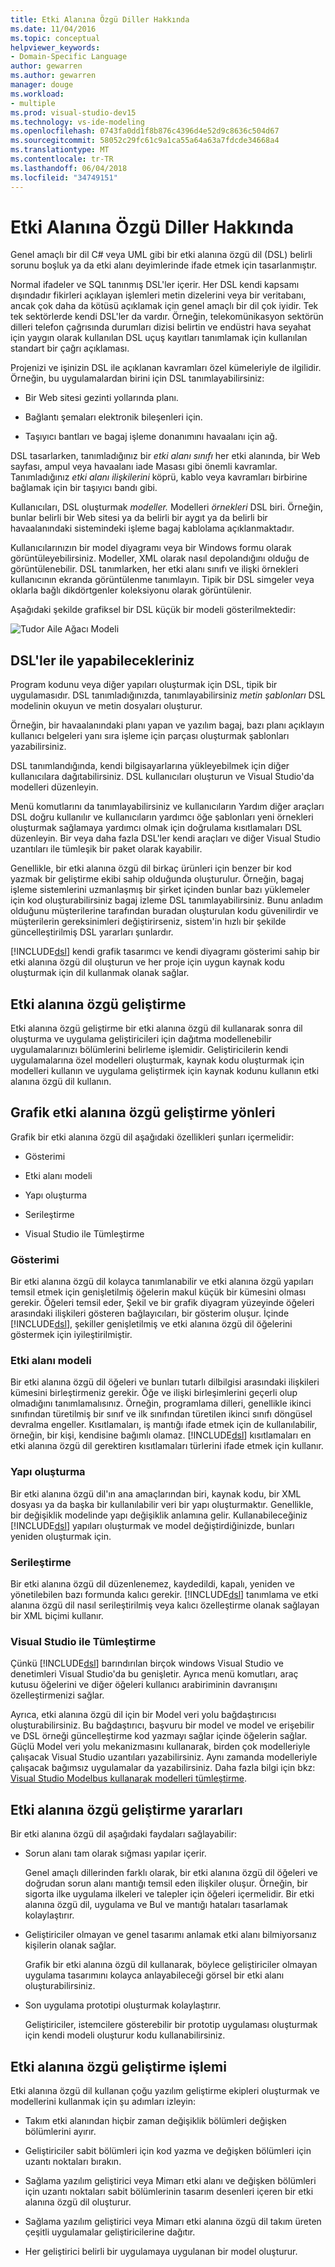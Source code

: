 ```yaml
---
title: Etki Alanına Özgü Diller Hakkında
ms.date: 11/04/2016
ms.topic: conceptual
helpviewer_keywords:
- Domain-Specific Language
author: gewarren
ms.author: gewarren
manager: douge
ms.workload:
- multiple
ms.prod: visual-studio-dev15
ms.technology: vs-ide-modeling
ms.openlocfilehash: 0743fa0dd1f8b876c4396d4e52d9c8636c504d67
ms.sourcegitcommit: 58052c29fc61c9a1ca55a64a63a7fdcde34668a4
ms.translationtype: MT
ms.contentlocale: tr-TR
ms.lasthandoff: 06/04/2018
ms.locfileid: "34749151"
---
```

# <a name="about-domain-specific-languages"></a>Etki Alanına Özgü Diller Hakkında

Genel amaçlı bir dil C# veya UML gibi bir etki alanına özgü dil (DSL) belirli sorunu boşluk ya da etki alanı deyimlerinde ifade etmek için tasarlanmıştır.

Normal ifadeler ve SQL tanınmış DSL'ler içerir. Her DSL kendi kapsamı dışındadır fikirleri açıklayan işlemleri metin dizelerini veya bir veritabanı, ancak çok daha da kötüsü açıklamak için genel amaçlı bir dil çok iyidir. Tek tek sektörlerde kendi DSL'ler da vardır. Örneğin, telekomünikasyon sektörün dilleri telefon çağrısında durumları dizisi belirtin ve endüstri hava seyahat için yaygın olarak kullanılan DSL uçuş kayıtları tanımlamak için kullanılan standart bir çağrı açıklaması.

Projenizi ve işinizin DSL ile açıklanan kavramları özel kümeleriyle de ilgilidir. Örneğin, bu uygulamalardan birini için DSL tanımlayabilirsiniz:

-   Bir Web sitesi gezinti yollarında planı.

-   Bağlantı şemaları elektronik bileşenleri için.

-   Taşıyıcı bantları ve bagaj işleme donanımını havaalanı için ağ.

DSL tasarlarken, tanımladığınız bir *etki alanı sınıfı* her etki alanında, bir Web sayfası, ampul veya havaalanı iade Masası gibi önemli kavramlar. Tanımladığınız *etki alanı ilişkilerini* köprü, kablo veya kavramları birbirine bağlamak için bir taşıyıcı bandı gibi.

Kullanıcıları, DSL oluşturmak *modeller.* Modelleri *örnekleri* DSL biri. Örneğin, bunlar belirli bir Web sitesi ya da belirli bir aygıt ya da belirli bir havaalanındaki sistemindeki işleme bagaj kablolama açıklanmaktadır.

Kullanıcılarınızın bir model diyagramı veya bir Windows formu olarak görüntüleyebilirsiniz. Modeller, XML olarak nasıl depolandığını olduğu de görüntülenebilir. DSL tanımlarken, her etki alanı sınıfı ve ilişki örnekleri kullanıcının ekranda görüntülenme tanımlayın. Tipik bir DSL simgeler veya oklarla bağlı dikdörtgenler koleksiyonu olarak görüntülenir.

Aşağıdaki şekilde grafiksel bir DSL küçük bir modeli gösterilmektedir:

![Tudor Aile Ağacı Modeli](../modeling/media/tudor_familytreemodel.png)

## <a name="what-you-can-do-with-dsls"></a>DSL'ler ile yapabilecekleriniz

Program kodunu veya diğer yapıları oluşturmak için DSL, tipik bir uygulamasıdır. DSL tanımladığınızda, tanımlayabilirsiniz *metin şablonları* DSL modelinin okuyun ve metin dosyaları oluşturur.

Örneğin, bir havaalanındaki planı yapan ve yazılım bagaj, bazı planı açıklayın kullanıcı belgeleri yanı sıra işleme için parçası oluşturmak şablonları yazabilirsiniz.

DSL tanımlandığında, kendi bilgisayarlarına yükleyebilmek için diğer kullanıcılara dağıtabilirsiniz. DSL kullanıcıları oluşturun ve Visual Studio'da modelleri düzenleyin.

Menü komutlarını da tanımlayabilirsiniz ve kullanıcıların Yardım diğer araçları DSL doğru kullanılır ve kullanıcıların yardımcı öğe şablonları yeni örnekleri oluşturmak sağlamaya yardımcı olmak için doğrulama kısıtlamaları DSL düzenleyin. Bir veya daha fazla DSL'ler kendi araçları ve diğer Visual Studio uzantıları ile tümleşik bir paket olarak kayabilir.

Genellikle, bir etki alanına özgü dil birkaç ürünleri için benzer bir kod yazmak bir geliştirme ekibi sahip olduğunda oluşturulur. Örneğin, bagaj işleme sistemlerini uzmanlaşmış bir şirket içinden bunlar bazı yüklemeler için kod oluşturabilirsiniz bagaj izleme DSL tanımlayabilirsiniz. Bunu anladım olduğunu müşterilerine tarafından buradan oluşturulan kodu güvenilirdir ve müşterilerin gereksinimleri değiştirirseniz, sistem'in hızlı bir şekilde güncelleştirilmiş DSL yararları şunlardır.

[!INCLUDE[dsl](../modeling/includes/dsl_md.md)] kendi grafik tasarımcı ve kendi diyagramı gösterimi sahip bir etki alanına özgü dil oluşturun ve her proje için uygun kaynak kodu oluşturmak için dil kullanmak olanak sağlar.

## <a name="domain-specific-development"></a>Etki alanına özgü geliştirme

Etki alanına özgü geliştirme bir etki alanına özgü dil kullanarak sonra dil oluşturma ve uygulama geliştiricileri için dağıtma modellenebilir uygulamalarınızı bölümlerini belirleme işlemidir. Geliştiricilerin kendi uygulamalarına özel modelleri oluşturmak, kaynak kodu oluşturmak için modelleri kullanın ve uygulama geliştirmek için kaynak kodunu kullanın etki alanına özgü dil kullanın.

## <a name="aspects-of-graphical-domain-specific-development"></a>Grafik etki alanına özgü geliştirme yönleri

Grafik bir etki alanına özgü dil aşağıdaki özellikleri şunları içermelidir:

- Gösterimi

- Etki alanı modeli

- Yapı oluşturma

- Serileştirme

- Visual Studio ile Tümleştirme

### <a name="notation"></a>Gösterimi

Bir etki alanına özgü dil kolayca tanımlanabilir ve etki alanına özgü yapıları temsil etmek için genişletilmiş öğelerin makul küçük bir kümesini olması gerekir. Öğeleri temsil eder, Şekil ve bir grafik diyagram yüzeyinde öğeleri arasındaki ilişkileri gösteren bağlayıcıları, bir gösterim oluşur. İçinde [!INCLUDE[dsl](../modeling/includes/dsl_md.md)], şekiller genişletilmiş ve etki alanına özgü dil öğelerini göstermek için iyileştirilmiştir.

### <a name="domain-model"></a>Etki alanı modeli

Bir etki alanına özgü dil öğeleri ve bunları tutarlı dilbilgisi arasındaki ilişkileri kümesini birleştirmeniz gerekir. Öğe ve ilişki birleşimlerini geçerli olup olmadığını tanımlamalısınız. Örneğin, programlama dilleri, genellikle ikinci sınıfından türetilmiş bir sınıf ve ilk sınıfından türetilen ikinci sınıfı döngüsel devralma engeller. Kısıtlamaları, iş mantığı ifade etmek için de kullanılabilir, örneğin, bir kişi, kendisine bağımlı olamaz. [!INCLUDE[dsl](../modeling/includes/dsl_md.md)] kısıtlamaları en etki alanına özgü dil gerektiren kısıtlamaları türlerini ifade etmek için kullanır.

### <a name="artifact-generation"></a>Yapı oluşturma

Bir etki alanına özgü dil'ın ana amaçlarından biri, kaynak kodu, bir XML dosyası ya da başka bir kullanılabilir veri bir yapı oluşturmaktır. Genellikle, bir değişiklik modelinde yapı değişiklik anlamına gelir. Kullanabileceğiniz [!INCLUDE[dsl](../modeling/includes/dsl_md.md)] yapıları oluşturmak ve model değiştirdiğinizde, bunları yeniden oluşturmak için.

### <a name="serialization"></a>Serileştirme

Bir etki alanına özgü dil düzenlenemez, kaydedildi, kapalı, yeniden ve yönetilebilen bazı formunda kalıcı gerekir. [!INCLUDE[dsl](../modeling/includes/dsl_md.md)] tanımlama ve etki alanına özgü dil nasıl serileştirilmiş veya kalıcı özelleştirme olanak sağlayan bir XML biçimi kullanır.

### <a name="integration-with-visual-studio"></a>Visual Studio ile Tümleştirme

Çünkü [!INCLUDE[dsl](../modeling/includes/dsl_md.md)] barındırılan birçok windows Visual Studio ve denetimleri Visual Studio'da bu genişletir. Ayrıca menü komutları, araç kutusu öğelerini ve diğer öğeleri kullanıcı arabiriminin davranışını özelleştirmenizi sağlar.

Ayrıca, etki alanına özgü dil için bir Model veri yolu bağdaştırıcısı oluşturabilirsiniz. Bu bağdaştırıcı, başvuru bir model ve model ve erişebilir ve DSL örneği güncelleştirme kod yazmayı sağlar içinde öğelerin sağlar. Güçlü Model veri yolu mekanizmasını kullanarak, birden çok modelleriyle çalışacak Visual Studio uzantıları yazabilirsiniz. Aynı zamanda modelleriyle çalışacak bağımsız uygulamalar da yazabilirsiniz. Daha fazla bilgi için bkz: [Visual Studio Modelbus kullanarak modelleri tümleştirme](../modeling/integrating-models-by-using-visual-studio-modelbus.md).

## <a name="benefits-of-domain-specific-development"></a>Etki alanına özgü geliştirme yararları

Bir etki alanına özgü dil aşağıdaki faydaları sağlayabilir:

- Sorun alanı tam olarak sığması yapılar içerir.

     Genel amaçlı dillerinden farklı olarak, bir etki alanına özgü dil öğeleri ve doğrudan sorun alanı mantığı temsil eden ilişkiler oluşur. Örneğin, bir sigorta ilke uygulama ilkeleri ve talepler için öğeleri içermelidir. Bir etki alanına özgü dil, uygulama ve Bul ve mantığı hataları tasarlamak kolaylaştırır.

- Geliştiriciler olmayan ve genel tasarımı anlamak etki alanı bilmiyorsanız kişilerin olanak sağlar.

     Grafik bir etki alanına özgü dil kullanarak, böylece geliştiriciler olmayan uygulama tasarımını kolayca anlayabileceği görsel bir etki alanı oluşturabilirsiniz.

- Son uygulama prototipi oluşturmak kolaylaştırır.

     Geliştiriciler, istemcilere gösterebilir bir prototip uygulaması oluşturmak için kendi modeli oluşturur kodu kullanabilirsiniz.

## <a name="the-process-of-domain-specific-development"></a>Etki alanına özgü geliştirme işlemi

Etki alanına özgü dil kullanan çoğu yazılım geliştirme ekipleri oluşturmak ve modellerini kullanmak için şu adımları izleyin:

-   Takım etki alanından hiçbir zaman değişiklik bölümleri değişken bölümlerini ayırır.

-   Geliştiriciler sabit bölümleri için kod yazma ve değişken bölümleri için uzantı noktaları bırakın.

-   Sağlama yazılım geliştirici veya Mimarı etki alanı ve değişken bölümleri için uzantı noktaları sabit bölümlerinin tasarım desenleri içeren bir etki alanına özgü dil oluşturur.

-   Sağlama yazılım geliştirici veya Mimarı etki alanına özgü dil takım üreten çeşitli uygulamalar geliştiricilerine dağıtır.

-   Her geliştirici belirli bir uygulamaya uygulanan bir model oluşturur.
